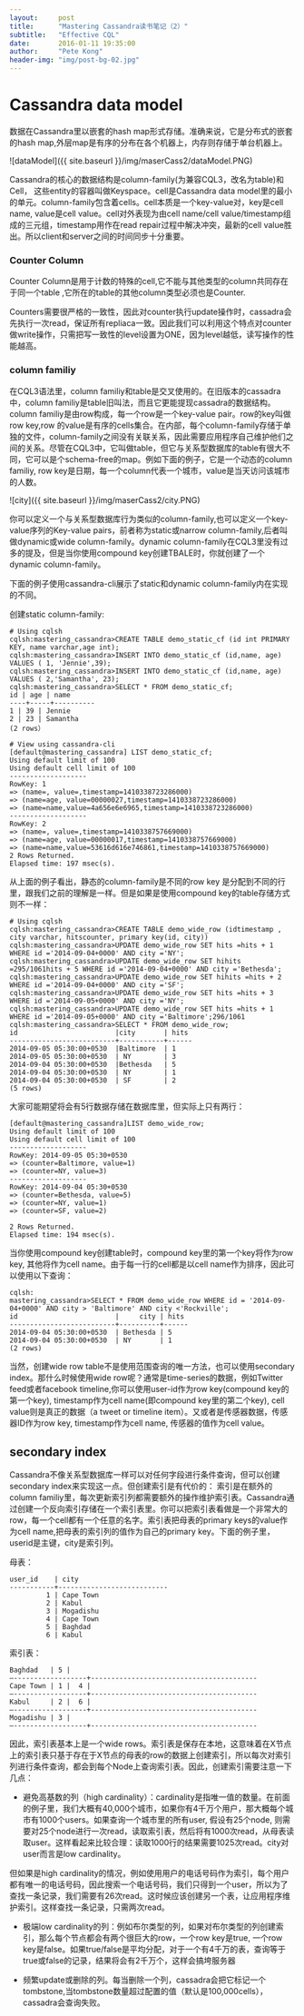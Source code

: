```yaml
---
layout:     post
title:      "Mastering Cassandra读书笔记（2）"
subtitle:   "Effective CQL"
date:       2016-01-11 19:35:00
author:     "Pete Kong"
header-img: "img/post-bg-02.jpg"
---
```


# Cassandra data model

数据在Cassandra里以嵌套的hash map形式存储。准确来说，它是分布式的嵌套的hash map,外层map是有序的分布在各个机器上，内存则存储于单台机器上。

![dataModel]({{ site.baseurl }}/img/maserCass2/dataModel.PNG)

Cassandra的核心的数据结构是column-family(为兼容CQL3，改名为table)和Cell， 这些entity的容器叫做Keyspace。cell是Cassandra data model里的最小的单元。column-family包含着cells。cell本质是一个key-value对，key是cell name, value是cell value。cell对外表现为由cell name/cell value/timestamp组成的三元组，timestamp用作在read repair过程中解决冲突，最新的cell value胜出。所以client和server之间的时间同步十分重要。

### Counter Column

Counter Column是用于计数的特殊的cell,它不能与其他类型的column共同存在于同一个table ,它所在的table的其他column类型必须也是Counter.

Counters需要很严格的一致性，因此对counter执行update操作时，cassadra会先执行一次read，保证所有repliaca一致。因此我们可以利用这个特点对counter做write操作，只需把写一致性的level设置为ONE，因为level越低，读写操作的性能越高。

### column familiy

在CQL3语法里，column familiy和table是交叉使用的。在旧版本的cassadra中，column familiy是table旧叫法，而且它更能提现cassadra的数据结构。column familiy是由row构成，每一个row是一个key-value pair。row的key叫做row key,row 的value是有序的cells集合。在内部，每个column-family存储于单独的文件，column-family之间没有关联关系，因此需要应用程序自己维护他们之间的关系。尽管在CQL3中，它叫做table，但它与关系型数据库的table有很大不同，它可以是个schema-free的map。例如下面的例子，它是一个动态的column familiy, row key是日期，每一个column代表一个城市，value是当天访问该城市的人数。

![city]({{ site.baseurl }}/img/maserCass2/city.PNG)

你可以定义一个与关系型数据库行为类似的column-family,也可以定义一个key-value序列的Key-value pairs，前者称为static或narrow column-family,后者叫做dynamic或wide column-family。dynamic column-family在CQL3里没有过多的提及，但是当你使用compound key创建TBALE时，你就创建了一个dynamic column-family。

下面的例子使用cassandra-cli展示了static和dynamic column-family内在实现的不同。

创建static column-family:

    # Using cqlsh
    cqlsh:mastering_cassandra>CREATE TABLE demo_static_cf (id int PRIMARY KEY, name varchar,age int);
    cqlsh:mastering_cassandra>INSERT INTO demo_static_cf (id,name, age) VALUES ( 1, 'Jennie',39);
    cqlsh:mastering_cassandra>INSERT INTO demo_static_cf (id,name, age) VALUES ( 2,'Samantha', 23);
    cqlsh:mastering_cassandra>SELECT * FROM demo_static_cf;
    id | age | name
    ----+-----+----------
    1 | 39 | Jennie
    2 | 23 | Samantha
    (2 rows）

    # View using cassandra-cli
    [default@mastering_cassandra] LIST demo_static_cf;
    Using default limit of 100
    Using default cell limit of 100
    -------------------
    RowKey: 1
    => (name=, value=,timestamp=1410338723286000)
    => (name=age, value=00000027,timestamp=1410338723286000)
    => (name=name,value=4a656e6e6965,timestamp=1410338723286000)
    -------------------
    RowKey: 2
    => (name=, value=,timestamp=1410338757669000)
    => (name=age, value=00000017,timestamp=1410338757669000)
    => (name=name,value=53616d616e746861,timestamp=1410338757669000)
    2 Rows Returned.
    Elapsed time: 197 msec(s).

从上面的例子看出，静态的column-family是不同的row key 是分配到不同的行里，跟我们之前的理解是一样。但是如果是使用compound key的table存储方式则不一样：

    # Using cqlsh
    cqlsh:mastering_cassandra>CREATE TABLE demo_wide_row (idtimestamp , city varchar, hitscounter, primary key(id, city))
    cqlsh:mastering_cassandra>UPDATE demo_wide_row SET hits =hits + 1 WHERE id ='2014-09-04+0000' AND city ='NY';
    cqlsh:mastering_cassandra>UPDATE demo_wide_row SET hihits =295/1061hits + 5 WHERE id ='2014-09-04+0000' AND city ='Bethesda';
    cqlsh:mastering_cassandra>UPDATE demo_wide_row SET hihits =hits + 2 WHERE id ='2014-09-04+0000' AND city ='SF';
    cqlsh:mastering_cassandra>UPDATE demo_wide_row SET hits =hits + 3 WHERE id ='2014-09-05+0000' AND city ='NY';
    cqlsh:mastering_cassandra>UPDATE demo_wide_row SET hits =hits + 1 WHERE id ='2014-09-05+0000' AND city ='Baltimore';296/1061
    cqlsh:mastering_cassandra>SELECT * FROM demo_wide_row;
    id                        |city       | hits
    --------------------------+-----------+------
    2014-09-05 05:30:00+0530  |Baltimore  | 1
    2014-09-05 05:30:00+0530  | NY        | 3
    2014-09-04 05:30:00+0530  |Bethesda   | 5
    2014-09-04 05:30:00+0530  | NY        | 1
    2014-09-04 05:30:00+0530  | SF        | 2
    (5 rows)

大家可能期望将会有5行数据存储在数据库里，但实际上只有两行：

    [default@mastering_cassandra]LIST demo_wide_row;
    Using default limit of 100
    Using default cell limit of 100
    -------------------
    RowKey: 2014-09-05 05:30+0530
    => (counter=Baltimore, value=1)
    => (counter=NY, value=3)
    -------------------
    RowKey: 2014-09-04 05:30+0530
    => (counter=Bethesda, value=5)
    => (counter=NY, value=1)
    => (counter=SF, value=2)

    2 Rows Returned.
    Elapsed time: 194 msec(s).

当你使用compound key创建table时，compound key里的第一个key将作为row key, 其他将作为cell name。由于每一行的cell都是以cell name作为排序，因此可以使用以下查询：

    cqlsh:
    mastering_cassandra>SELECT * FROM demo_wide_row WHERE id = '2014-09-04+0000' AND city > 'Baltimore' AND city <'Rockville';
    id                        |     city | hits
    --------------------------+----------+------
    2014-09-04 05:30:00+0530  | Bethesda | 5
    2014-09-04 05:30:00+0530  | NY       | 1
    (2 rows)

当然，创建wide row table不是使用范围查询的唯一方法，也可以使用secondary index。那什么时候使用wide row呢？通常是time-series的数据，例如Twitter feed或者facebook timeline,你可以使用user-id作为row key(compound key的第一个key), timestamp作为cell name(即compound key里的第二个key), cell value则是真正的数据（a tweet or timeline item）。又或者是传感器数据，传感器ID作为row key, timestamp作为cell name, 传感器的值作为cell value。

## secondary index

Cassandra不像关系型数据库一样可以对任何字段进行条件查询，但可以创建secondary index来实现这一点。但创建索引是有代价的： 索引是在额外的column familiy里，每次更新索引列都需要额外的操作维护索引表。Cassandra通过创建一个反向索引存储在一个索引表里。你可以把索引表看做是一个非常大的row，每一个cell都有一个任意的名字。索引表把母表的primary keys的value作为cell name,把母表的索引列的值作为自己的primary key。下面的例子里，userid是主键，city是索引列。

母表：

    user_id    | city
    -----------+---------------------------
             1 | Cape Town
             2 | Kabul
             3 | Mogadishu
             4 | Cape Town
             5 | Baghdad
             6 | Kabul

索引表：

    Baghdad   | 5 |
    –------------------+-----------------------------------------
    Cape Town | 1 |  4 |
    –------------------+-----------------------------------------
    Kabul     | 2 |  6 |
    –------------------+-----------------------------------------
    Mogadishu | 3 |
    –------------------+-----------------------------------------

因此，索引表基本上是一个wide rows。索引表是保存在本地，这意味着在X节点上的索引表只基于存在于X节点的母表的row的数据上创建索引，所以每次对索引列进行条件查询，都会到每个Node上查询索引表。因此，创建索引需要注意一下几点：

* 避免高基数的列（high cardinality）：cardinality是指唯一值的数量。在前面的例子里，我们大概有40,000个城市，如果你有4千万个用户，那大概每个城市有1000个users。如果查询一个城市里的所有user, 假设有25个node, 则需要对25个node进行一次read，读取索引表，然后将有1000次read，从母表读取user。这样看起来比较合理：读取1000行的结果需要1025次read。city对user而言是low cardinality。

但如果是high cardinality的情况，例如使用用户的电话号码作为索引，每个用户都有唯一的电话号码，因此搜索一个电话号码，我们只得到一个user，所以为了查找一条记录，我们需要有26次read。这时候应该创建另一个表，让应用程序维护索引。这样查找一条记录，只需两次read。

* 极端low cardinality的列：例如布尔类型的列，如果对布尔类型的列创建索引，那么每个节点都会有两个很巨大的row，一个row key是true, 一个row key是false。如果true/false是平均分配，对于一个有4千万的表，查询等于true或false的记录，结果将会有2千万个，这样会搞垮服务器

* 频繁update或删除的列。每当删除一个列，cassadra会把它标记一个tombstone,当tombstone数量超过配置的值（默认是100,000cells），cassadra会查询失败。
